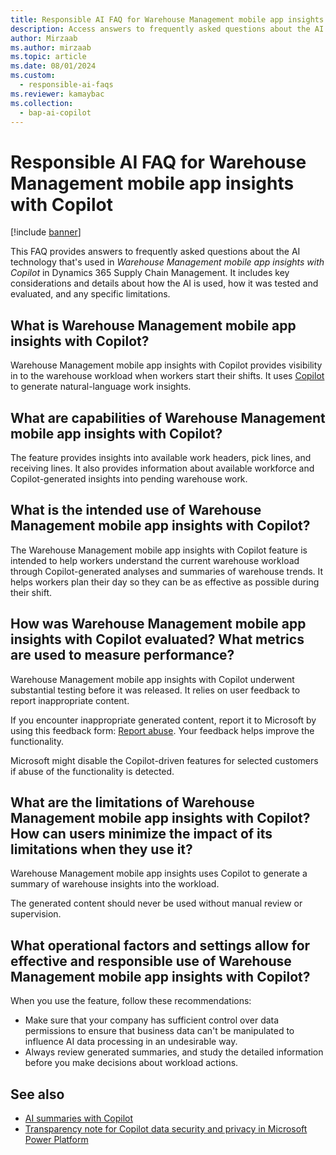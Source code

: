 ```yaml
---
title: Responsible AI FAQ for Warehouse Management mobile app insights with Copilot
description: Access answers to frequently asked questions about the AI technology that's used in Warehouse Management mobile app insights with Copilot in Dynamics 365 Supply Chain Management.
author: Mirzaab
ms.author: mirzaab
ms.topic: article
ms.date: 08/01/2024
ms.custom:
  - responsible-ai-faqs
ms.reviewer: kamaybac
ms.collection:
  - bap-ai-copilot
---
```


# Responsible AI FAQ for Warehouse Management mobile app insights with Copilot

[!include [banner](../includes/banner.md)]

This FAQ provides answers to frequently asked questions about the AI technology that's used in *Warehouse Management mobile app insights with Copilot* in Dynamics 365 Supply Chain Management. It includes key considerations and details about how the AI is used, how it was tested and evaluated, and any specific limitations.

## What is Warehouse Management mobile app insights with Copilot?

Warehouse Management mobile app insights with Copilot provides visibility in to the warehouse workload when workers start their shifts. It uses [Copilot](https://learn.microsoft.com/en-us/power-platform/faqs-copilot-data-security-privacy) to generate natural-language work insights.

## What are capabilities of Warehouse Management mobile app insights with Copilot?

The feature provides insights into available work headers, pick lines, and receiving lines. It also provides information about available workforce and Copilot-generated insights into pending warehouse work.

## What is the intended use of Warehouse Management mobile app insights with Copilot?

The Warehouse Management mobile app insights with Copilot feature is intended to help workers understand the current warehouse workload through Copilot-generated analyses and summaries of warehouse trends. It helps workers plan their day so they can be as effective as possible during their shift.

## How was Warehouse Management mobile app insights with Copilot evaluated? What metrics are used to measure performance?

Warehouse Management mobile app insights with Copilot underwent substantial testing before it was released. It relies on user feedback to report inappropriate content.

If you encounter inappropriate generated content, report it to Microsoft by using this feedback form: [Report abuse](https://msrc.microsoft.com/report). Your feedback helps improve the functionality.

Microsoft might disable the Copilot-driven features for selected customers if abuse of the functionality is detected.

## What are the limitations of Warehouse Management mobile app insights with Copilot? How can users minimize the impact of its limitations when they use it?

Warehouse Management mobile app insights uses Copilot to generate a summary of warehouse insights into the workload.

The generated content should never be used without manual review or supervision.

## What operational factors and settings allow for effective and responsible use of Warehouse Management mobile app insights with Copilot?

When you use the feature, follow these recommendations:

- Make sure that your company has sufficient control over data permissions to ensure that business data can't be manipulated to influence AI data processing in an undesirable way.
- Always review generated summaries, and study the detailed information before you make decisions about workload actions.

## See also

- [AI summaries with Copilot](get-started/copilot-summaries-overview.md)
- [Transparency note for Copilot data security and privacy in Microsoft Power Platform](/power-platform/transparency-note-copilot-data-security-privacy)
